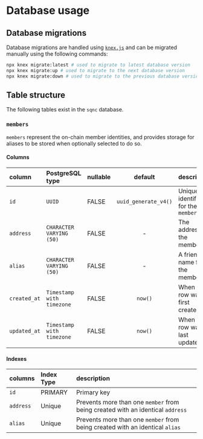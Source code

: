 # Database usage

## Database migrations

Database migrations are handled using [`knex.js`](https://knexjs.org/) and can be migrated manually using the following commands:

```sh
npx knex migrate:latest # used to migrate to latest database version
npx knex migrate:up # used to migrate to the next database version
npx knex migrate:down # used to migrate to the previous database version
```

## Table structure

The following tables exist in the `sqnc` database.

### `members`

`members` represent the on-chain member identities, and provides storage for aliases to be stored when optionally selected to do so.

#### Columns

| column       | PostgreSQL type           | nullable |       default        | description                        |
| :----------- | :------------------------ | :------- | :------------------: | :--------------------------------- |
| `id`         | `UUID`                    | FALSE    | `uuid_generate_v4()` | Unique identifier for the `member` |
| `address`    | `CHARACTER VARYING (50)`  | FALSE    |          -           | The address of the member          |
| `alias`      | `CHARACTER VARYING (50)`  | FALSE    |          -           | A friendly name for the member     |
| `created_at` | `Timestamp with timezone` | FALSE    |       `now()`        | When the row was first created     |
| `updated_at` | `Timestamp with timezone` | FALSE    |       `now()`        | When the row was last updated      |

#### Indexes

| columns   | Index Type | description                                                                    |
| :-------- | :--------- | :----------------------------------------------------------------------------- |
| `id`      | PRIMARY    | Primary key                                                                    |
| `address` | Unique     | Prevents more than one `member` from being created with an identical `address` |
| `alias`   | Unique     | Prevents more than one `member` from being created with an identical `alias`   |
